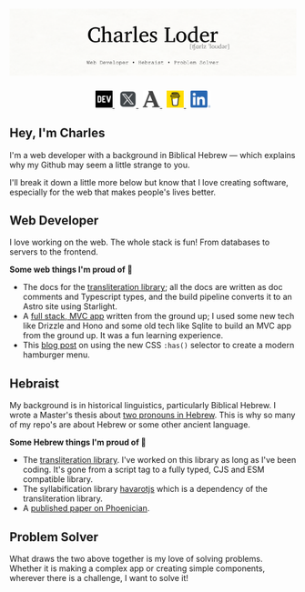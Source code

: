 # ![header](https://github.com/charlesLoder/charlesLoder/blob/main/assets/github-banner.png)

<p align='center'>
    <a href="https://dev.to/charlesloder">
        <img height="30" src="https://github.com/charlesLoder/charlesLoder/blob/main/assets/dev-black.png">
    </a>&nbsp;
    <a href="https://x.com/charles_loder">
        <img height="30" src="https://github.com/charlesLoder/charlesLoder/blob/main/assets/x.png?raw=true">
    </a>&nbsp;
    <a href="https://independentresearcher.academia.edu/CharlesLoder">
        <img height="30" src="https://github.com/charlesLoder/charlesLoder/blob/main/assets/academia.png?raw=true">
    </a>&nbsp;
    <a href="https://buymeacoffee.com/charlesloder/c/9773737">
        <img height="30" src="https://github.com/charlesLoder/charlesLoder/blob/main/assets/bmc-logo-yellow.png?raw=true">
    </a>&nbsp;
    <a href="https://www.linkedin.com/in/charles-loder/">
        <img height="30" src="https://github.com/charlesLoder/charlesLoder/blob/main/assets/LI-In-Bug.png?raw=true">
    </a>
</p>

## Hey, I'm Charles

I'm a web developer with a background in Biblical Hebrew — which explains why my Github may seem a little strange to you.

I'll break it down a little more below but know that I love creating software, especially for the web that makes people's lives better.

## Web Developer

I love working on the web. The whole stack is fun! From databases to servers to the frontend.

**Some web things I'm proud of 🎉**

- The docs for the [transliteration library](https://github.com/charlesLoder/hebrew-transliteration); all the docs are written as doc comments and Typescript types, and the build pipeline converts it to an Astro site using Starlight.
- A [full stack, MVC app](https://github.com/charlesLoder/hebrew-transliteration) written from the ground up; I used some new tech like Drizzle and Hono and some old tech like Sqlite to build an MVC app from the ground up. It was a fun learning experience.
- This [blog post](https://dev.to/charlesloder/modern-css-hamburger-using-has-2ijc) on using the new CSS `:has()` selector to create a modern hamburger menu.

## Hebraist

My background is in historical linguistics, particularly Biblical Hebrew. I wrote a Master's thesis about [two pronouns in Hebrew](https://www.academia.edu/27562501/An_I_For_an_I_The_First_Person_Common_Singular_Pronoun_in_Biblical_Hebrew). This is why so many of my repo's are about Hebrew or some other ancient language.

**Some Hebrew things I'm proud of 🎉**

- The [transliteration library](https://github.com/charlesLoder/hebrew-transliteration). I've worked on this library as long as I've been coding. It's gone from a script tag to a fully typed, CJS and ESM compatible library.
- The syllabification library [havarotjs](https://github.com/charlesLoder?page=1&tab=repositories) which is a dependency  of the transliteration library.
- A [published paper on Phoenician](https://www.academia.edu/40245436/THE_SHORT_FORM_OF_THE_PHOENICIAN_FIRST_PERSON_INDEPENDENT_PRONOUN_REASSESSED_PREPUB_).

## Problem Solver

What draws the two above together is my love of solving problems. Whether it is making a complex app or creating simple components, wherever there is a challenge, I want to solve it!